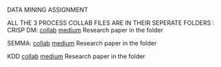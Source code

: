 DATA MINING ASSIGNMENT 

ALL THE 3 PROCESS COLLAB FILES ARE IN THEIR SEPERATE FOLDERS :
CRISP DM:
[collab](https://colab.research.google.com/drive/14H4oZZrYJ5uJK8AcJsaVjPzV3q04w_Mk?usp=sharing)
[medium](https://medium.com/@ajmeraavi/crisp-dm-methodology-on-diabetic-patients-dataset-42211b5f14e7)
Research paper in the folder



SEMMA:
[collab](https://colab.research.google.com/drive/1leNWihjxWMjCCeKqbrGhW00EqMfTmpj1?usp=sharing)
[medium](https://medium.com/@ajmeraavi/data-mining-using-semma-a24782b41c2c)
Research paper in the folder



KDD
[collab](https://colab.research.google.com/drive/1yGcK53kvdYqNniUshXnLVNRDZE_s7n-V?usp=sharing)
[medium](https://medium.com/@ajmeraavi/knowledge-discovery-in-databases-kdd-process-on-credit-card-dataset-ce4a42bff89e)
Research paper in the folder
